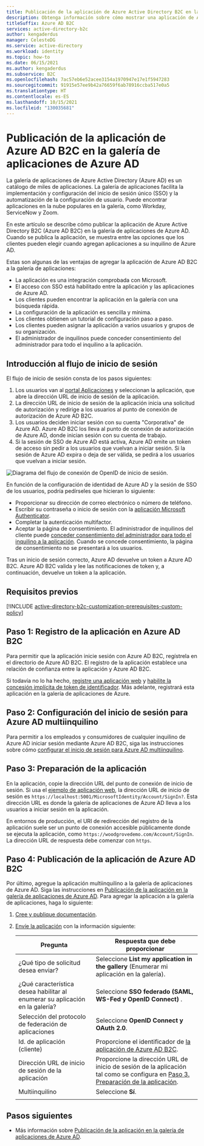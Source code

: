 ```yaml
---
title: Publicación de la aplicación de Azure Active Directory B2C en la galería de aplicaciones de Azure Active Directory
description: Obtenga información sobre cómo mostrar una aplicación de Azure AD B2C compatible con el inicio de sesión único en la galería de aplicaciones de Azure Active Directory.
titleSuffix: Azure AD B2C
services: active-directory-b2c
author: kengaderdus
manager: CelesteDG
ms.service: active-directory
ms.workload: identity
ms.topic: how-to
ms.date: 06/15/2021
ms.author: kengaderdus
ms.subservice: B2C
ms.openlocfilehash: 7ac57eb6e52acee3154a1970947e17e1f5947283
ms.sourcegitcommit: 91915e57ee9b42a76659f6ab78916ccba517e0a5
ms.translationtype: HT
ms.contentlocale: es-ES
ms.lasthandoff: 10/15/2021
ms.locfileid: "130035681"
---
```

# <a name="publish-your-azure-ad-b2c-app-to-the-azure-ad-app-gallery"></a>Publicación de la aplicación de Azure AD B2C en la galería de aplicaciones de Azure AD

La galería de aplicaciones de Azure Active Directory (Azure AD) es un catálogo de miles de aplicaciones. La galería de aplicaciones facilita la implementación y configuración del inicio de sesión único (SSO) y la automatización de la configuración de usuario. Puede encontrar aplicaciones en la nube populares en la galería, como Workday, ServiceNow y Zoom.

En este artículo se describe cómo publicar la aplicación de Azure Active Directory B2C (Azure AD B2C) en la galería de aplicaciones de Azure AD. Cuando se publica la aplicación, se muestra entre las opciones que los clientes pueden elegir cuando agregan aplicaciones a su inquilino de Azure AD.

Estas son algunas de las ventajas de agregar la aplicación de Azure AD B2C a la galería de aplicaciones:  

- La aplicación es una integración comprobada con Microsoft.
- El acceso con SSO está habilitado entre la aplicación y las aplicaciones de Azure AD.
- Los clientes pueden encontrar la aplicación en la galería con una búsqueda rápida.
- La configuración de la aplicación es sencilla y mínima.
- Los clientes obtienen un tutorial de configuración paso a paso.
- Los clientes pueden asignar la aplicación a varios usuarios y grupos de su organización.
- El administrador de inquilinos puede conceder consentimiento del administrador para todo el inquilino a la aplicación.

## <a name="sign-in-flow-overview"></a>Introducción al flujo de inicio de sesión

El flujo de inicio de sesión consta de los pasos siguientes:

1. Los usuarios van al [portal Aplicaciones](https://myapps.microsoft.com/) y seleccionan la aplicación, que abre la dirección URL de inicio de sesión de la aplicación.
1. La dirección URL de inicio de sesión de la aplicación inicia una solicitud de autorización y redirige a los usuarios al punto de conexión de autorización de Azure AD B2C.
1. Los usuarios deciden iniciar sesión con su cuenta "Corporativa" de Azure AD. Azure AD B2C los lleva al punto de conexión de autorización de Azure AD, donde inician sesión con su cuenta de trabajo.
1. Si la sesión de SSO de Azure AD está activa, Azure AD emite un token de acceso sin pedir a los usuarios que vuelvan a iniciar sesión. Si la sesión de Azure AD expira o deja de ser válida, se pedirá a los usuarios que vuelvan a iniciar sesión.

![Diagrama del flujo de conexión de OpenID de inicio de sesión.](./media/publish-app-to-azure-ad-app-gallery/app-gallery-sign-in-flow.png)

En función de la configuración de identidad de Azure AD y la sesión de SSO de los usuarios, podría pedírseles que hicieran lo siguiente:

- Proporcionar su dirección de correo electrónico o número de teléfono.
- Escribir su contraseña o inicio de sesión con la [aplicación Microsoft Authenticator](https://www.microsoft.com/p/microsoft-authenticator/9nblgggzmcj6).
- Completar la autenticación multifactor.
- Aceptar la página de consentimiento. El administrador de inquilinos del cliente puede [conceder consentimiento del administrador para todo el inquilino a la aplicación](../active-directory/manage-apps/grant-admin-consent.md). Cuando se concede consentimiento, la página de consentimiento no se presentará a los usuarios.

Tras un inicio de sesión correcto, Azure AD devuelve un token a Azure AD B2C. Azure AD B2C valida y lee las notificaciones de token y, a continuación, devuelve un token a la aplicación.

## <a name="prerequisites"></a>Requisitos previos

[!INCLUDE [active-directory-b2c-customization-prerequisites-custom-policy](../../includes/active-directory-b2c-customization-prerequisites-custom-policy.md)]

## <a name="step-1-register-your-application-in-azure-ad-b2c"></a>Paso 1: Registro de la aplicación en Azure AD B2C

Para permitir que la aplicación inicie sesión con Azure AD B2C, regístrela en el directorio de Azure AD B2C. El registro de la aplicación establece una relación de confianza entre la aplicación y Azure AD B2C. 

Si todavía no lo ha hecho, [registre una aplicación web](tutorial-register-applications.md) y [habilite la concesión implícita de token de identificador](tutorial-register-applications.md#enable-id-token-implicit-grant). Más adelante, registrará esta aplicación en la galería de aplicaciones de Azure.

## <a name="step-2-set-up-sign-in-for-multitenant-azure-ad"></a>Paso 2: Configuración del inicio de sesión para Azure AD multiinquilino

Para permitir a los empleados y consumidores de cualquier inquilino de Azure AD iniciar sesión mediante Azure AD B2C, siga las instrucciones sobre cómo [configurar el inicio de sesión para Azure AD multiinquilino](identity-provider-azure-ad-multi-tenant.md?pivots=b2c-custom-policy).

## <a name="step-3-prepare-your-app"></a>Paso 3: Preparación de la aplicación

En la aplicación, copie la dirección URL del punto de conexión de inicio de sesión. Si usa el [ejemplo de aplicación web](configure-authentication-sample-web-app.md), la dirección URL de inicio de sesión es `https://localhost:5001/MicrosoftIdentity/Account/SignIn?`. Esta dirección URL es donde la galería de aplicaciones de Azure AD lleva a los usuarios a iniciar sesión en la aplicación.

En entornos de producción, el URI de redirección del registro de la aplicación suele ser un punto de conexión accesible públicamente donde se ejecuta la aplicación, como `https://woodgrovedemo.com/Account/SignIn`. La dirección URL de respuesta debe comenzar con `https`.

## <a name="step-4-publish-your-azure-ad-b2c-app"></a>Paso 4: Publicación de la aplicación de Azure AD B2C

Por último, agregue la aplicación multiinquilino a la galería de aplicaciones de Azure AD. Siga las instrucciones en [Publicación de la aplicación en la galería de aplicaciones de Azure AD](../active-directory/develop/v2-howto-app-gallery-listing.md). Para agregar la aplicación a la galería de aplicaciones, haga lo siguiente:

1. [Cree y publique documentación](../active-directory/develop/v2-howto-app-gallery-listing.md#step-5---create-and-publish-documentation).
1. [Envíe la aplicación](../active-directory/develop/v2-howto-app-gallery-listing.md#step-6---submit-your-app) con la información siguiente:

    |Pregunta  |Respuesta que debe proporcionar  |
    |---------|---------|
    |¿Qué tipo de solicitud desea enviar?| Seleccione **List my application in the gallery** (Enumerar mi aplicación en la galería).|
    |¿Qué característica desea habilitar al enumerar su aplicación en la galería? | Seleccione **SSO federado (SAML, WS-Fed y OpenID Connect)** . | 
    | Selección del protocolo de federación de aplicaciones| Seleccione **OpenID Connect y OAuth 2.0**. |
    | Id. de aplicación (cliente) | Proporcione el identificador de [la aplicación de Azure AD B2C](#step-1-register-your-application-in-azure-ad-b2c). |
    | Dirección URL de inicio de sesión de la aplicación|Proporcione la dirección URL de inicio de sesión de la aplicación tal como se configura en [Paso 3. Preparación de la aplicación](#step-3-prepare-your-app).|
    | Multiinquilino| Seleccione **Sí**. |
    | | |

## <a name="next-steps"></a>Pasos siguientes

- Más información sobre [Publicación de la aplicación en la galería de aplicaciones de Azure AD](../active-directory/develop/v2-howto-app-gallery-listing.md).
